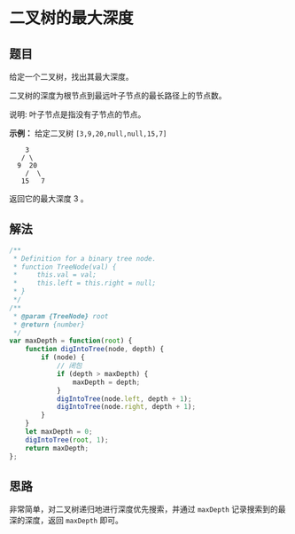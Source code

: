 # 二叉树的最大深度
## 题目
给定一个二叉树，找出其最大深度。

二叉树的深度为根节点到最远叶子节点的最长路径上的节点数。

说明: 叶子节点是指没有子节点的节点。

**示例：** 给定二叉树 ``[3,9,20,null,null,15,7]``
```
    3
   / \
  9  20
    /  \
   15   7
```
返回它的最大深度 3 。

## 解法
```js
/**
 * Definition for a binary tree node.
 * function TreeNode(val) {
 *     this.val = val;
 *     this.left = this.right = null;
 * }
 */
/**
 * @param {TreeNode} root
 * @return {number}
 */
var maxDepth = function(root) {
    function digIntoTree(node, depth) {
        if (node) {
            // 闭包
            if (depth > maxDepth) {
                maxDepth = depth;
            }
            digIntoTree(node.left, depth + 1);
            digIntoTree(node.right, depth + 1);
        }
    }
    let maxDepth = 0;
    digIntoTree(root, 1);
    return maxDepth;
};
```
## 思路
非常简单，对二叉树递归地进行深度优先搜索，并通过 ``maxDepth`` 记录搜索到的最深的深度，返回 ``maxDepth`` 即可。